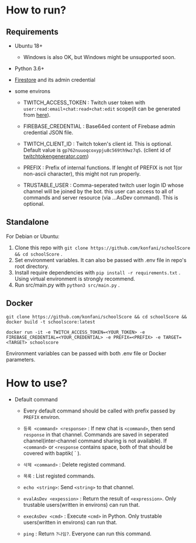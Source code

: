 How to run?
===
Requirements
---
- Ubuntu 18+
    - Windows is also OK, but Windows might be unsupported soon.
- Python 3.6+
- [Firestore](https://firebase.google.com/products/firestore) and its admin credential

- some environs
    - TWITCH_ACCESS_TOKEN : Twitch user token with `user:read:email+chat:read+chat:edit` scope(it can be generated from [here](https://twitchtokengenerator.com/quick/o4qKOhbSmI)).

    - FIREBASE_CREDENTIAL : Base64ed content of Firebase admin credential JSON file.
    - TWITCH_CLIENT_ID : Twitch token's client id. This is optional. Default value is `gp762nuuoqcoxypju8c569th9wz7q5`. (client id of [twitchtokengenerator.com]())
    - PREFIX : Prefix of internal functions. If lenght of PREFIX is not 1(or non-ascii character), this might not run properly.
    - TRUSTABLE_USER : Comma-seperated twitch user login ID whose channel will be joined by the bot. this user can access to all of commands and server resource (via ...AsDev command). This is optional.

Standalone
---
For Debian or Ubuntu:
1. Clone this repo with `git clone https://github.com/konfani/schoolScore && cd schoolScore` .
2. Set environment variables. It can also be passed with .env file in repo's root directory.
3. Install require dependencies with `pip install -r requirements.txt` . Using virtual environment is strongly recommend.
4. Run src/main.py with `python3 src/main.py` .

Docker
---
```
git clone https://github.com/konfani/schoolScore && cd schoolScore && docker build -t schoolscore:latest

docker run -it -e TWITCH_ACCESS_TOKEN=<YOUR_TOKEN> -e FIREBASE_CREDENTIAL=<YOUR_CREDENTIAL> -e PREFIX=<PREFIX> -e TARGET=<TARGET> schoolscore
```
Environment variables can be passed with both .env file or Docker parameters.

How to use?
===
- Default command
    - Every default command should be called with prefix passed by `PREFIX` environ.

    - `등록 <command> <response>` : If new chat is `<command>`, then send `response` in that channel. Commands are saved in seperated channel(inter-channel command sharing is not available). If `<command>` or `<response` contains space, both of that should be covered with baptik( \` ).
    - `삭제 <command>` : Delete registed command.
    - `목록` : List registed commands.
    - `echo <string>`: Send `<string>` to that channel.
    - `evalAsDev <expession>` : Return the result of `<expression>`. Only trustable users(written in environs) can run that.
    - `execAsDev <cmd>` : Execute `<cmd>` in Python. Only trustable users(written in environs) can run that.
    - `ping` : Return `?나임?`. Everyone can run this command.